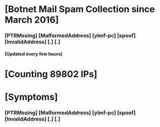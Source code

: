 # [Botnet Mail Spam Collection since March 2016]
### [PTRMssing] [MalformedAddress] [ylmf-pc] [spoof] [InvalidAddress] [.] [.]
#### [Updated every few hours]

# [Counting 89802 IPs]

# [Symptoms] 
###   [PTRMssing] [MalformedAddress] [ylmf-pc] [spoof] [InvalidAddress] [.] [.]
